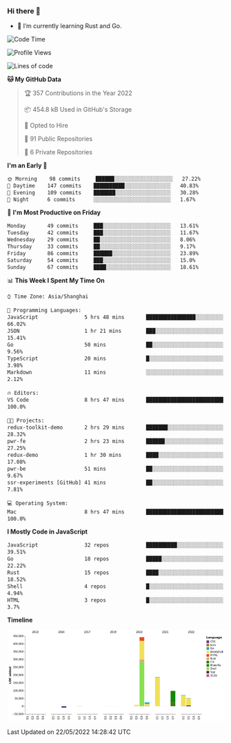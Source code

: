 ### Hi there 👋

- 🌱 I’m currently learning Rust and Go.

<!--START_SECTION:waka-->
![Code Time](http://img.shields.io/badge/Code%20Time-386%20hrs%2023%20mins-blue)

![Profile Views](http://img.shields.io/badge/Profile%20Views-0-blue)

![Lines of code](https://img.shields.io/badge/From%20Hello%20World%20I%27ve%20Written-882%20Thousand%20lines%20of%20code-blue)

**🐱 My GitHub Data** 

> 🏆 357 Contributions in the Year 2022
 > 
> 📦 454.8 kB Used in GitHub's Storage 
 > 
> 💼 Opted to Hire
 > 
> 📜 91 Public Repositories 
 > 
> 🔑 6 Private Repositories  
 > 
**I'm an Early 🐤** 

```text
🌞 Morning    98 commits     ██████░░░░░░░░░░░░░░░░░░░   27.22% 
🌆 Daytime    147 commits    ██████████░░░░░░░░░░░░░░░   40.83% 
🌃 Evening    109 commits    ███████░░░░░░░░░░░░░░░░░░   30.28% 
🌙 Night      6 commits      ░░░░░░░░░░░░░░░░░░░░░░░░░   1.67%

```
📅 **I'm Most Productive on Friday** 

```text
Monday       49 commits     ███░░░░░░░░░░░░░░░░░░░░░░   13.61% 
Tuesday      42 commits     ███░░░░░░░░░░░░░░░░░░░░░░   11.67% 
Wednesday    29 commits     ██░░░░░░░░░░░░░░░░░░░░░░░   8.06% 
Thursday     33 commits     ██░░░░░░░░░░░░░░░░░░░░░░░   9.17% 
Friday       86 commits     ██████░░░░░░░░░░░░░░░░░░░   23.89% 
Saturday     54 commits     ███░░░░░░░░░░░░░░░░░░░░░░   15.0% 
Sunday       67 commits     ████░░░░░░░░░░░░░░░░░░░░░   18.61%

```


📊 **This Week I Spent My Time On** 

```text
⌚︎ Time Zone: Asia/Shanghai

💬 Programming Languages: 
JavaScript               5 hrs 48 mins       ████████████████░░░░░░░░░   66.02% 
JSON                     1 hr 21 mins        ███░░░░░░░░░░░░░░░░░░░░░░   15.41% 
Go                       50 mins             ██░░░░░░░░░░░░░░░░░░░░░░░   9.56% 
TypeScript               20 mins             █░░░░░░░░░░░░░░░░░░░░░░░░   3.98% 
Markdown                 11 mins             ░░░░░░░░░░░░░░░░░░░░░░░░░   2.12%

🔥 Editors: 
VS Code                  8 hrs 47 mins       █████████████████████████   100.0%

🐱‍💻 Projects: 
redux-toolkit-demo       2 hrs 29 mins       ███████░░░░░░░░░░░░░░░░░░   28.32% 
pwr-fe                   2 hrs 23 mins       ██████░░░░░░░░░░░░░░░░░░░   27.25% 
redux-demo               1 hr 30 mins        ████░░░░░░░░░░░░░░░░░░░░░   17.08% 
pwr-be                   51 mins             ██░░░░░░░░░░░░░░░░░░░░░░░   9.67% 
ssr-experiments [GitHub] 41 mins             ██░░░░░░░░░░░░░░░░░░░░░░░   7.81%

💻 Operating System: 
Mac                      8 hrs 47 mins       █████████████████████████   100.0%

```

**I Mostly Code in JavaScript** 

```text
JavaScript               32 repos            ██████████░░░░░░░░░░░░░░░   39.51% 
Go                       18 repos            █████░░░░░░░░░░░░░░░░░░░░   22.22% 
Rust                     15 repos            ████░░░░░░░░░░░░░░░░░░░░░   18.52% 
Shell                    4 repos             █░░░░░░░░░░░░░░░░░░░░░░░░   4.94% 
HTML                     3 repos             █░░░░░░░░░░░░░░░░░░░░░░░░   3.7%

```


**Timeline**

![Chart not found](https://raw.githubusercontent.com/elton/elton/main/charts/bar_graph.png) 


 Last Updated on 22/05/2022 14:28:42 UTC
<!--END_SECTION:waka-->

<!--
**elton/elton** is a ✨ _special_ ✨ repository because its `README.md` (this file) appears on your GitHub profile.

Here are some ideas to get you started:

- 🔭 I’m currently working on ...
- 🌱 I’m currently learning ...
- 👯 I’m looking to collaborate on ...
- 🤔 I’m looking for help with ...
- 💬 Ask me about ...
- 📫 How to reach me: ...
- 😄 Pronouns: ...
- ⚡ Fun fact: ...
-->
